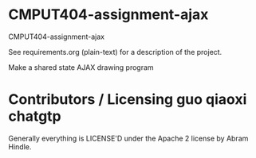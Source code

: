 CMPUT404-assignment-ajax
==============================

CMPUT404-assignment-ajax

See requirements.org (plain-text) for a description of the project.

Make a shared state AJAX drawing program

Contributors / Licensing
guo qiaoxi  chatgtp
========================

Generally everything is LICENSE'D under the Apache 2 license by Abram Hindle.


